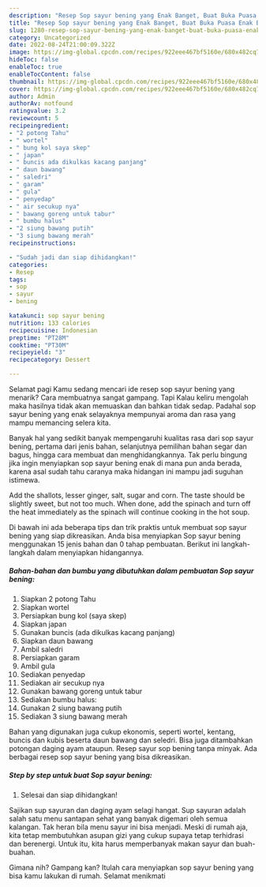 ```yaml
---
description: "Resep Sop sayur bening yang Enak Banget, Buat Buka Puasa Enak Banget"
title: "Resep Sop sayur bening yang Enak Banget, Buat Buka Puasa Enak Banget"
slug: 1280-resep-sop-sayur-bening-yang-enak-banget-buat-buka-puasa-enak-banget
category: Uncategorized
date: 2022-08-24T21:00:09.322Z
image: https://img-global.cpcdn.com/recipes/922eee467bf5160e/680x482cq70/sop-sayur-bening-foto-resep-utama.jpg
hideToc: false
enableToc: true
enableTocContent: false
thumbnail: https://img-global.cpcdn.com/recipes/922eee467bf5160e/680x482cq70/sop-sayur-bening-foto-resep-utama.jpg
cover: https://img-global.cpcdn.com/recipes/922eee467bf5160e/680x482cq70/sop-sayur-bening-foto-resep-utama.jpg
author: Admin
authorAv: notfound
ratingvalue: 3.2
reviewcount: 5
recipeingredient:
- "2 potong Tahu"
- " wortel"
- " bung kol saya skep"
- " japan"
- " buncis ada dikulkas kacang panjang"
- " daun bawang"
- " saledri"
- " garam"
- " gula"
- " penyedap"
- " air secukup nya"
- " bawang goreng untuk tabur"
- " bumbu halus"
- "2 siung bawang putih"
- "3 siung bawang merah"
recipeinstructions:

- "Sudah jadi dan siap dihidangkan!"
categories:
- Resep
tags:
- sop
- sayur
- bening

katakunci: sop sayur bening 
nutrition: 133 calories
recipecuisine: Indonesian
preptime: "PT28M"
cooktime: "PT30M"
recipeyield: "3"
recipecategory: Dessert

---
```



Selamat pagi Kamu sedang mencari ide resep sop sayur bening yang menarik? Cara membuatnya sangat gampang. Tapi Kalau keliru mengolah maka hasilnya tidak akan memuaskan dan bahkan tidak sedap. Padahal sop sayur bening yang enak selayaknya mempunyai aroma dan rasa yang mampu memancing selera kita.


Banyak hal yang sedikit banyak mempengaruhi kualitas rasa dari sop sayur bening, pertama dari jenis bahan, selanjutnya pemilihan bahan segar dan bagus, hingga cara membuat dan menghidangkannya. Tak perlu bingung jika ingin menyiapkan sop sayur bening enak di mana pun anda berada, karena asal sudah tahu caranya maka hidangan ini mampu jadi suguhan istimewa.

Add the shallots, lesser ginger, salt, sugar and corn. The taste should be slightly sweet, but not too much. When done, add the spinach and turn off the heat immediately as the spinach will continue cooking in the hot soup.


Di bawah ini ada beberapa tips dan trik praktis untuk membuat sop sayur bening yang siap dikreasikan. Anda bisa menyiapkan Sop sayur bening menggunakan 15 jenis bahan dan 0 tahap pembuatan. Berikut ini langkah-langkah dalam menyiapkan hidangannya.

<!--inarticleads1-->

##### Bahan-bahan dan bumbu yang dibutuhkan dalam pembuatan Sop sayur bening:

1. Siapkan 2 potong Tahu
1. Siapkan  wortel
1. Persiapkan  bung kol (saya skep)
1. Siapkan  japan
1. Gunakan  buncis (ada dikulkas kacang panjang)
1. Siapkan  daun bawang
1. Ambil  saledri
1. Persiapkan  garam
1. Ambil  gula
1. Sediakan  penyedap
1. Sediakan  air secukup nya
1. Gunakan  bawang goreng untuk tabur
1. Sediakan  bumbu halus:
1. Gunakan 2 siung bawang putih
1. Sediakan 3 siung bawang merah


Bahan yang digunakan juga cukup ekonomis, seperti wortel, kentang, buncis dan kubis beserta daun bawang dan seledri. Bisa juga ditambahkan potongan daging ayam ataupun. Resep sayur sop bening tanpa minyak. Ada berbagai resep sop sayur bening yang bisa dikreasikan. 

<!--inarticleads2-->

##### Step by step untuk buat Sop sayur bening:


1. Selesai dan siap dihidangkan!

Sajikan sup sayuran dan daging ayam selagi hangat. Sup sayuran adalah salah satu menu santapan sehat yang banyak digemari oleh semua kalangan. Tak heran bila menu sayur ini bisa menjadi. Meski di rumah aja, kita tetap membutuhkan asupan gizi yang cukup supaya tetap terhidrasi dan berenergi. Untuk itu, kita harus memperbanyak makan sayur dan buah-buahan. 

Gimana nih? Gampang kan? Itulah cara menyiapkan sop sayur bening yang bisa kamu lakukan di rumah. Selamat menikmati
